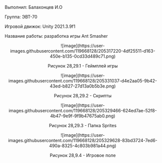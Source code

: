 <p align="left">
  Выполнил: Балахонцев И.О
  </p>
<p align="left"> Группа: ЭВТ-70
  </p>
<p align="left"> Игровой движок: Unity 2021.3.9f1
  </p>
<p align="left"> Название работы: разработка игры Ant Smasher
  </p>


<p align="center">
  ![image](https://user-images.githubusercontent.com/119668128/205317220-4df25511-d163-450e-b135-0cd33d489c71.png)
</p>


<p align="center">
Рисунок 28,29.1 - Геймплей игры 
</p>


<p align="center">
  ![image](https://user-images.githubusercontent.com/119668128/205331037-d4e2aa05-9b42-43ed-b827-27d13a0b5b3e.png)
</p>


<p align="center">
Рисунок 28,29.2 - Скрипты 
</p>


<p align="center">
  ![image](https://user-images.githubusercontent.com/119668128/205329466-624ed7ae-52f8-4b47-9e9f-9f9b47675ab0.png)
</p>


<p align="center">
Рисунок 28,29.3 - Папка Sprites
</p>


<p align="center">
 ![image](https://user-images.githubusercontent.com/119668128/205329628-83bd3724-7ed6-490a-8325-4c803b981a44.png)
</p>


<p align="center">
Рисунок 28,9.4 - Игровое поле
</p>
